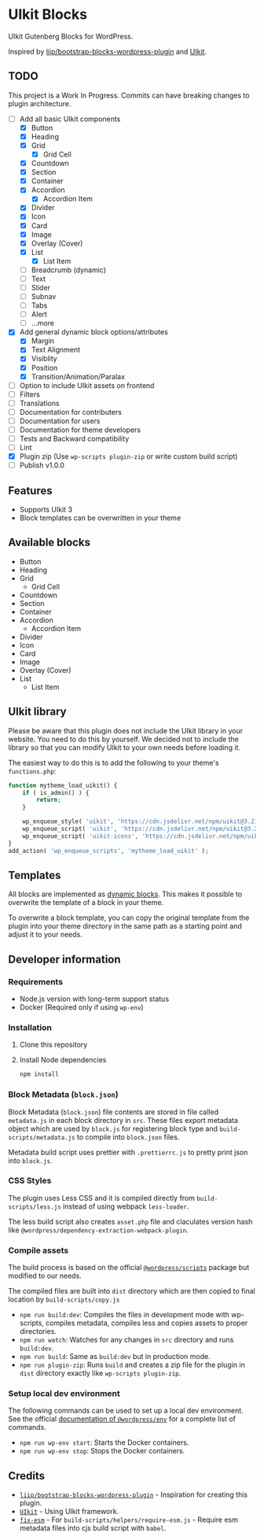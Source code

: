 # UIkit Blocks

UIkit Gutenberg Blocks for WordPress.

Inspired by [liip/bootstrap-blocks-wordpress-plugin](https://github.com/liip/bootstrap-blocks-wordpress-plugin) and [UIkit](https://github.com/uikit/uikit).

## TODO

This project is a Work In Progress. Commits can have breaking changes to plugin architecture.

-   [ ] Add all basic UIkit components
    -   [x] Button
    -   [x] Heading
    -   [x] Grid
        -   [x] Grid Cell
    -   [x] Countdown
    -   [x] Section
    -   [x] Container
    -   [x] Accordion
        -   [x] Accordion Item
    -   [x] Divider
    -   [x] Icon
    -   [x] Card
    -   [x] Image
    -   [x] Overlay (Cover)
    -   [x] List
        -   [x] List Item
    -   [ ] Breadcrumb (dynamic)
    -   [ ] Text
    -   [ ] Slider
    -   [ ] Subnav
    -   [ ] Tabs
    -   [ ] Alert
    -   [ ] ...more
-   [x] Add general dynamic block options/attributes
    -   [x] Margin
    -   [x] Text Alignment
    -   [x] Visiblity
    -   [x] Position
    -   [x] Transition/Animation/Paralax
-   [ ] Option to include UIkit assets on frontend
-   [ ] Filters
-   [ ] Translations
-   [ ] Documentation for contributers
-   [ ] Documentation for users
-   [ ] Documentation for theme developers
-   [ ] Tests and Backward compatibility
-   [ ] Lint
-   [x] Plugin zip (Use `wp-scripts plugin-zip` or write custom build script)
-   [ ] Publish v1.0.0

## Features

-   Supports UIkit 3
-   Block templates can be overwritten in your theme

## Available blocks

-   Button
-   Heading
-   Grid
    -   Grid Cell
-   Countdown
-   Section
-   Container
-   Accordion
    -   Accordion Item
-   Divider
-   Icon
-   Card
-   Image
-   Overlay (Cover)
-   List
    -   List Item

## UIkit library

Please be aware that this plugin does not include the UIkit library in your website. You need to do this by yourself. We decided not to include the library so that you can modify UIkit to your own needs before loading it.

The easiest way to do this is to add the following to your theme's `functions.php`:

```php
function mytheme_load_uikit() {
    if ( is_admin() ) {
        return;
    }

    wp_enqueue_style( 'uikit', 'https://cdn.jsdelivr.net/npm/uikit@3.21.7/dist/css/uikit.min.css', array(), '3.21.7' );
    wp_enqueue_script( 'uikit', 'https://cdn.jsdelivr.net/npm/uikit@3.21.7/dist/js/uikit.min.js', array(), '3.21.7', true );
    wp_enqueue_script( 'uikit-icons', 'https://cdn.jsdelivr.net/npm/uikit@3.21.7/dist/js/uikit-icons.min.js', array(), '3.21.7', true );
}
add_action( 'wp_enqueue_scripts', 'mytheme_load_uikit' );
```

## Templates

All blocks are implemented as [dynamic blocks](https://wordpress.org/gutenberg/handbook/designers-developers/developers/tutorials/block-tutorial/creating-dynamic-blocks/). This makes it possible to overwrite the template of a block in your theme.

To overwrite a block template, you can copy the original template from the plugin into your theme directory in the same path as a starting point and adjust it to your needs.

## Developer information

### Requirements

-   Node.js version with long-term support status
-   Docker (Required only if using `wp-env`)

### Installation

1. Clone this repository
1. Install Node dependencies

    ```bash
    npm install
    ```

### Block Metadata (`block.json`)

Block Metadata (`block.json`) file contents are stored in file called `metadata.js` in each block directory in `src`. These files export metadata object which are used by `block.js` for registering block type and `build-scripts/metadata.js` to compile into `block.json` files.

Metadata build script uses prettier with `.prettierrc.js` to pretty print json into `block.js`.

### CSS Styles

The plugin uses Less CSS and it is compiled directly from `build-scripts/less.js` instead of using webpack `less-loader`.

The less build script also creates `asset.php` file and claculates version hash like `@wordpress/dependency-extraction-webpack-plugin`.

### Compile assets

The build process is based on the official [`@wordpress/scripts`](https://developer.wordpress.org/block-editor/packages/packages-scripts/) package but modified to our needs.

The compiled files are built into `dist` directory which are then copied to final location by `build-scripts/copy.js`

-   `npm run build:dev`: Compiles the files in development mode with wp-scripts, compiles metadata, compiles less and copies assets to proper directories.
-   `npm run watch`: Watches for any changes in `src` directory and runs `build:dev`.
-   `npm run build`: Same as `build:dev` but in production mode.
-   `npm run plugin-zip`: Runs `build` and creates a zip file for the plugin in `dist` directory exactly like `wp-scripts plugin-zip`.

### Setup local dev environment

The following commands can be used to set up a local dev environment. See the official [documentation of `@wordpress/env`](https://developer.wordpress.org/block-editor/packages/packages-env/#command-reference) for a complete list of commands.

-   `npm run wp-env start`: Starts the Docker containers.
-   `npm run wp-env stop`: Stops the Docker containers.

## Credits

-   [`liip/bootstrap-blocks-wordpress-plugin`](https://github.com/liip/bootstrap-blocks-wordpress-plugin) - Inspiration for creating this plugin.
-   [`UIkit`](https://github.com/uikit/uikit) - Using UIkit framework.
-   [`fix-esm`](https://www.npmjs.com/package/fix-esm) - For `build-scripts/helpers/require-esm.js` - Require esm metadata files into cjs build script with `babel`.
